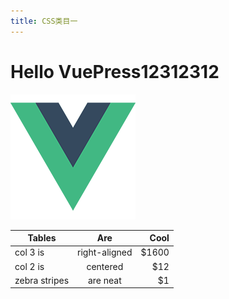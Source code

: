 ```yaml
---
title: CSS类目一
---
```


# Hello VuePress12312312

![An image](../.vuepress/public/logo.png)


| Tables        | Are           | Cool  |
| ------------- |:-------------:| -----:|
| col 3 is      | right-aligned | $1600 |
| col 2 is      | centered      |   $12 |
| zebra stripes | are neat      |    $1 |